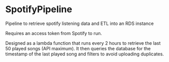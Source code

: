 # SpotifyPipeline
Pipeline to retrieve spotify listening data and ETL into an RDS instance

Requires an access token from Spotify to run. 

Designed as a lambda function that runs every 2 hours to retrieve the last 50 played songs (API maximum). It then queries the database for the timestamp of the last played song and filters to avoid uploading duplicates.
